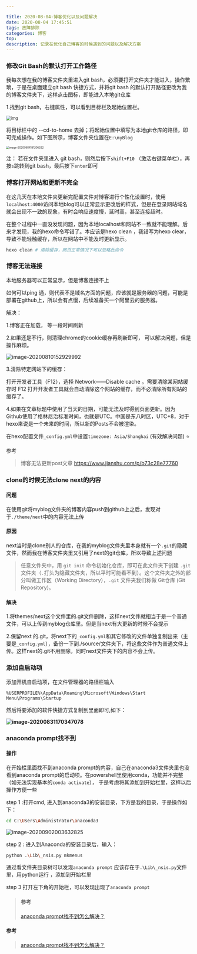 ```yaml
---

title: 2020-08-04-博客优化以及问题解决
date: 2020-08-04 17:45:51
tags: 故障排除
categories: 博客
top: 
description: 记录在优化自己博客的时候遇到的问题以及解决方案
---
```


### 修改Git Bash的默认打开工作路径

我每次想在我的博客文件夹里进入git bash，必须要打开文件夹才能进入，操作繁琐，于是在桌面建立git bash 快捷方式，并将git bash 的默认打开路径更改为我的博客文件夹下，这样点击图标，即能进入本地git仓库

1.找到git bash，右键属性，可以看到目标栏及起始位置栏。

<img src="https://i.loli.net/2020/08/04/tPL1uzsVApn5FvC.png" alt="img" style="zoom: 80%;" />



将目标栏中的 --cd-to-home 去掉；将起始位置中填写为本地git仓库的路径，即可完成操作。如下图所示，博客文件夹位置在`E:\myBlog`

<img src="https://i.loli.net/2020/08/04/Vw7Kg3U2OIZQ6R9.png" alt="image-20200804181206322" style="zoom: 50%;" />



注： 若在文件夹里进入 git bash，则然后按下`shift+F10` （激活右键菜单栏），再按`s`跳转到git bash，最后按下`enter`即可







### 博客打开网站和更新不完全

在这几天在本地文件夹更新完配置文件对博客进行个性化设置时，使用`localhost:4000`访问本地blog可以正常显示更改后的样式，但是在登录网站域名就会出现不一致的现象，有时会响应速度慢，延时高，甚至连接超时。

在整个过程中一直没发现问题，因为本地localhost和网站不一致就不能理解。后来才发现，我的hexo命令写错了。本应该是hexo clean ，我错写为hexo clear，导致不能轻触缓存，所以在网站中不能及时更新显示。

```python
hexo clean # 清除缓存，网页正常情况下可以忽略此命令
```



### 博客无法连接

本地服务器可以正常显示，但是博客连接不上

如何可以ping 通，则代表不是域名方面的问题，应该就是服务器的问题，可能是部署在github上，所以会有点慢，后续准备买一个阿里云的服务器。

解决：

1.博客正在加载， 等一段时间刷新

2.如果还是不行，则清理chrome的cookie缓存再刷新即可， 可以解决问题，但是操作麻烦。

![image-20200810152929992](https://i.loli.net/2020/08/10/Iwpk2yb5OAjuoKf.png)



3.清除特定网站下的缓存：

打开开发者工具（F12），选择 Network——Disable cache 。需要清除某网站缓存时 F12 打开开发者工具就会自动清除这个网站的缓存，而不必清除所有网站的缓存了。



4.如果在文章标题中使用了当天的日期，可能无法及时得到页面更新。因为Github使用了格林尼治标准时间，也就是UTC。中国是东八时区，UTC+8，对于hexo来说是一个未来的时间，所以新的Posts不会被渲染。

在hexo配置文件`_config.yml`中设置`timezone: Asia/Shanghai`  (有效解决问题)  :star:

参考

> 博客无法更新post文章  https://www.jianshu.com/p/b73c28e77760



### clone的时候无法clone next的内容

#### 问题

在使用git将myblog文件夹的博客内容push到github上之后，发现对于`./theme/next`中的内容无法上传

#### 原因

next当时是clone别人的仓库，在我的myblog文件夹里本身就有一个`.git`的隐藏文件，然而我在博客文件夹里又引用了next的git仓库，所以导致上述问题

> 任意文件夹中，用 `git init` 命令初始化仓库，即可在此文件夹下创建 `.git` 文件夹（`.`打头为隐藏文件夹，所以平时可能看不到）。这个文件夹之外的部分叫做工作区（Working Directory），`.git` 文件夹我们称做 Git仓库 (Git Repository)。

#### 解决

1.将themes/next这个文件里的.git文件删除，这样next文件就相当于是一个普通文件，可以上传到myblog仓库里。但是当next有大更新的时候不会提示

2.保留next 的.git，将next下的`_config.yml`和其它修改的文件单独复制出来（主要是`_config.yml`），备份一下到./source/文件夹下，将这些文件作为普通文件上传。这样next的.git不用删除，同时next文件夹下的内容不会上传。



### 添加自启动项

添加开机自启动项，在文件管理器的路径栏输入

`%USERPROFILE%\AppData\Roaming\Microsoft\Windows\Start Menu\Programs\Startup`

然后将要添加的软件快捷方式复制到里面即可,如下：

**![image-20200831170347078](https://i.loli.net/2020/08/31/dqOpCylYLNQ8EoV.png)**

### anaconda prompt找不到

#### 操作

在开始栏里面找不到anaconda prompt的内容，自己在anaconda3文件夹里也没看到anaconda prompt的启动项。在powershell里使用conda，功能并不完整（如无法实现基本的`conda activate`）， 于是考虑将其添加到开始栏里，这样以后操作方便一些

step 1 :打开cmd,  进入到anaconda3的安装目录，下方是我的目录，于是操作如下：

```bash
cd C:\Users\Administrator\anaconda3
```

![image-20200902003632825](E:\myBlog\source\_posts\image-20200902003632825.png)



step 2 : 进入到Anaconda的安装目录后，输入：

```bash
python .\Lib\_nsis.py mkmenus
```

通过看文件夹目录树可以发现`anaconda prompt` 应该存在于`.\Lib\_nsis.py`文件里，用python运行 ，添加到开始栏里

step 3 打开左下角的开始栏，可以发现出现了`anaconda prompt` 





> #### 参考
>
> [anaconda prompt找不到怎么解决？](https://www.py.cn/tools/anaconda/16426.html)

#### 参考

> [anaconda prompt找不到怎么解决？](https://www.py.cn/tools/anaconda/16426.html)


